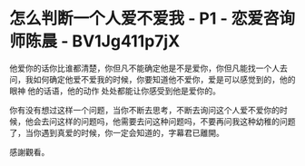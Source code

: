 # 怎么判断一个人爱不爱我 - P1 - 恋爱咨询师陈晨 - BV1Jg411p7jX

他爱你的话你比谁都清楚，你但凡不能确定他是不是爱你，你但凡能找一个人去问，我如何确定他爱不爱我的时候，你要知道他不爱你，爱是可以感觉到的，他的眼神 他的话语，他的动作 处处都能让你感受到他是爱你的。

你有没有想过这样一个问题，当你不断去思考，不断去询问这个人爱不爱你的时候，他会去问这样的问题吗，他需要去问这种问题吗，不要再问我这种幼稚的问题了，当你遇到真爱的时候，你一定会知道的，字幕君已離開。

感謝觀看。